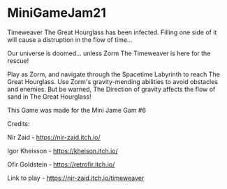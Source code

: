 # MiniGameJam21

Timeweaver 
The Great Hourglass has been infected. Filling one side of it will cause a distruption in the flow of time...

Our universe is doomed... unless Zorm The Timeweaver is here for the rescue!

Play as Zorm, and navigate through the Spacetime Labyrinth to reach The Great Hourglass.
Use Zorm's gravity-mending abilities to avoid obstacles and enemies. But be warned, The Direction of gravity affects the flow of sand in The Great Hourglass!


This Game was made for the Mini Jame Gam #6

Credits:

Nir Zaid - https://nir-zaid.itch.io/

Igor Kheisson - https://kheison.itch.io/

Ofir Goldstein - https://retrofir.itch.io/  

Link to play - https://nir-zaid.itch.io/timeweaver
